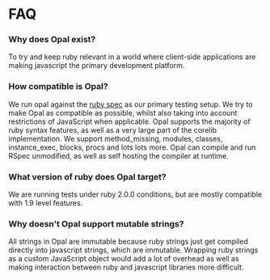 # FAQ

### Why does Opal exist?

To try and keep ruby relevant in a world where client-side applications are making javascript the primary development platform.

### How compatible is Opal?

We run opal against the [ruby spec](https://github.com/ruby/spec) as our primary testing setup. We try to make Opal as compatible as possible, whilst also taking into account restrictions of JavaScript when applicable. Opal supports the majority of ruby syntax features, as well as a very large part of the corelib implementation. We support method\_missing, modules, classes, instance\_exec, blocks, procs and lots lots more. Opal can compile and run RSpec unmodified, as well as self hosting the compiler at runtime.

### What version of ruby does Opal target?

We are running tests under ruby 2.0.0 conditions, but are mostly compatible with 1.9 level features.

### Why doesn't Opal support mutable strings?

All strings in Opal are immutable because ruby strings just get compiled directly into javascript strings, which are immutable. Wrapping ruby strings as a custom JavaScript object would add a lot of overhead as well as making interaction between ruby and javascript libraries more difficult.

